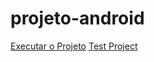 # projeto-android
 
<a href="https://sleepy-bardeen-5c721c.netlify.app" target="_blank" rel="external">Executar o Projeto</a>
<a href="https://sleepy-bardeen-5c721c.netlify.app" target="_blank" rel="external" >Test Project</a>